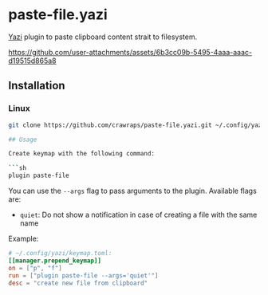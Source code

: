 # paste-file.yazi

[Yazi](https://github.com/sxyazi/yazi) plugin to paste clipboard content strait to filesystem.

https://github.com/user-attachments/assets/6b3cc09b-5495-4aaa-aaac-d19515d865a8

## Installation

### Linux

```sh
git clone https://github.com/crawraps/paste-file.yazi.git ~/.config/yazi/plugins/paste-file.yazi```

## Usage

Create keymap with the following command:

```sh
plugin paste-file
```

You can use the `--args` flag to pass arguments to the plugin. Available flags are:

- `quiet`: Do not show a notification in case of creating a file with the same name

Example:

```toml
# ~/.config/yazi/keymap.toml:
[[manager.prepend_keymap]]
on = ["p", "f"]
run = ["plugin paste-file --args='quiet'"]
desc = "create new file from clipboard"
```
